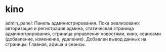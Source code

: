 # kino
admin_panel:
Панель администрирования. Пока реализовано: авторизация и регистрация админа, статическая страница администрирования, страница управления новостями, кино, сеансами (добавление, изменение, удаление).
Добавлен вывод данных на страницы: Главная, афиша и сеансы.
